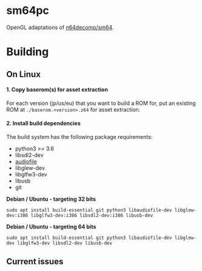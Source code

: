 # sm64pc
OpenGL adaptations of [n64decomp/sm64](https://github.com/n64decomp/sm64). 

# Building

## On Linux

#### 1. Copy baserom(s) for asset extraction

For each version (jp/us/eu) that you want to build a ROM for, put an existing ROM at
`./baserom.<version>.z64` for asset extraction.

#### 2. Install build dependencies

The build system has the following package requirements:
  * python3 >= 3.6
  * libsdl2-dev
  * [audiofile](https://audiofile.68k.org/)
  * libglew-dev
  * libglfw3-dev
  * libusb
  * git


__Debian / Ubuntu - targeting 32 bits__
```
sudo apt install build-essential git python3 libaudiofile-dev libglew-dev:i386 libglfw3-dev:i386 libsdl2-dev:i386 libusb-dev
```
__Debian / Ubuntu - targeting 64 bits__
```
sudo apt install build-essential git python3 libaudiofile-dev libglew-dev libglfw3-dev libsdl2-dev libusb-dev
```



## Current issues
